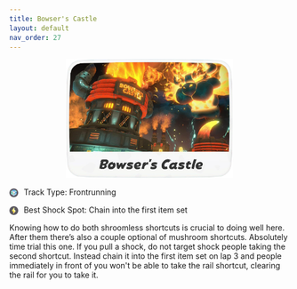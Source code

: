 ```yaml
---
title: Bowser's Castle
layout: default
nav_order: 27
---
```


<p align="center">
  <img src="/assets/images/icon-bowsers-castle.png" alt="Bowser's Castle" width="300"/>
</p>

<p>
  <img src="/assets/images/item-box.png" alt="Item Box" width="16" height="16" style="vertical-align:middle; margin-right:6px;" />
  Track Type: Frontrunning
</p>

<p>
  <img src="/assets/images/shock.png" alt="Shock" width="16" height="16" style="vertical-align:middle; margin-right:6px;" />
  Best Shock Spot: Chain into the first item set
</p>

Knowing how to do both shroomless shortcuts is crucial to doing well here. After them there’s also a couple optional of mushroom shortcuts. Absolutely time trial this one. If you pull a shock, do not target shock people taking the second shortcut. Instead chain it into the first item set on lap 3 and people immediately in front of you won't be able to take the rail shortcut, clearing the rail for you to take it.
